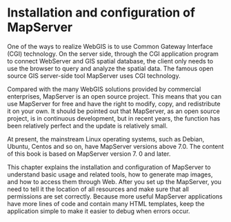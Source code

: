 # Installation and configuration of MapServer

One of the ways to realize WebGIS is to use Common Gateway Interface (CGI) technology. On the server side, through the CGI application program to connect WebServer and GIS spatial database, the client only needs to use the browser to query and analyze the spatial data. The famous open source GIS server-side tool MapServer uses CGI technology.

Compared with the many WebGIS solutions provided by commercial enterprises, MapServer is an open source project. This means that you can use MapServer for free and have the right to modify, copy, and redistribute it on your own. It should be pointed out that MapServer, as an open source project, is in continuous development, but in recent years, the function has been relatively perfect and the update is relatively small.

At present, the mainstream Linux operating systems, such as Debian, Ubuntu, Centos and so on, have MapServer versions above 7.0. The content of this book is based on MapServer version 7. 0 and later.

This chapter explains the installation and configuration of MapServer to understand basic usage and related tools, how to generate map images, and how to access them through Web. After you set up the MapServer, you need to tell it the location of all resources and make sure that all permissions are set correctly. Because more useful MapServer applications have more lines of code and contain many HTML templates, keep the application simple to make it easier to debug when errors occur.

